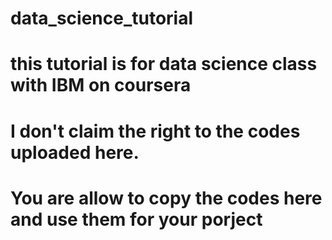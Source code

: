 # data_science_tutorial
# this tutorial is for data science class with IBM on coursera
# I don't claim the right to the codes uploaded here.
# You are allow to copy the codes here and use them for your porject
